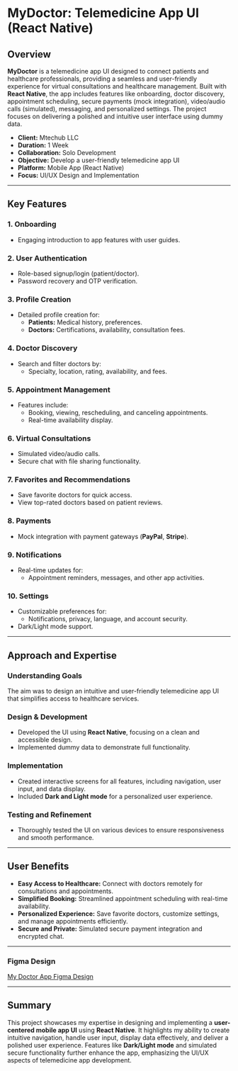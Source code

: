 # MyDoctor: Telemedicine App UI (React Native)

## Overview  
**MyDoctor** is a telemedicine app UI designed to connect patients and healthcare professionals, providing a seamless and user-friendly experience for virtual consultations and healthcare management. Built with **React Native**, the app includes features like onboarding, doctor discovery, appointment scheduling, secure payments (mock integration), video/audio calls (simulated), messaging, and personalized settings. The project focuses on delivering a polished and intuitive user interface using dummy data.

- **Client:** Mtechub LLC 
- **Duration:** 1 Week  
- **Collaboration:** Solo Development  
- **Objective:** Develop a user-friendly telemedicine app UI  
- **Platform:** Mobile App (React Native)  
- **Focus:** UI/UX Design and Implementation  

---

## Key Features  

### 1. **Onboarding**  
- Engaging introduction to app features with user guides.  

### 2. **User Authentication**  
- Role-based signup/login (patient/doctor).  
- Password recovery and OTP verification.  

### 3. **Profile Creation**  
- Detailed profile creation for:  
  - **Patients:** Medical history, preferences.  
  - **Doctors:** Certifications, availability, consultation fees.  

### 4. **Doctor Discovery**  
- Search and filter doctors by:  
  - Specialty, location, rating, availability, and fees.  

### 5. **Appointment Management**  
- Features include:  
  - Booking, viewing, rescheduling, and canceling appointments.  
  - Real-time availability display.  

### 6. **Virtual Consultations**  
- Simulated video/audio calls.  
- Secure chat with file sharing functionality.  

### 7. **Favorites and Recommendations**  
- Save favorite doctors for quick access.  
- View top-rated doctors based on patient reviews.  

### 8. **Payments**  
- Mock integration with payment gateways (**PayPal**, **Stripe**).  

### 9. **Notifications**  
- Real-time updates for:  
  - Appointment reminders, messages, and other app activities.  

### 10. **Settings**  
- Customizable preferences for:  
  - Notifications, privacy, language, and account security.  
- Dark/Light mode support.  

---

## Approach and Expertise  

### Understanding Goals  
The aim was to design an intuitive and user-friendly telemedicine app UI that simplifies access to healthcare services.  

### Design & Development  
- Developed the UI using **React Native**, focusing on a clean and accessible design.  
- Implemented dummy data to demonstrate full functionality.  

### Implementation  
- Created interactive screens for all features, including navigation, user input, and data display.  
- Included **Dark and Light mode** for a personalized user experience.  

### Testing and Refinement  
- Thoroughly tested the UI on various devices to ensure responsiveness and smooth performance.  

---

## User Benefits  

- **Easy Access to Healthcare:** Connect with doctors remotely for consultations and appointments.  
- **Simplified Booking:** Streamlined appointment scheduling with real-time availability.  
- **Personalized Experience:** Save favorite doctors, customize settings, and manage appointments efficiently.  
- **Secure and Private:** Simulated secure payment integration and encrypted chat.  

---

### **Figma Design**

[My Doctor App Figma Design](https://www.figma.com/design/Tx9KFcCJVu5JJK0rKFncpN/Mydoctor-Telemedicine-app-(Health-Care-App)-(Community)?node-id=0-1&p=f&t=iX7uiVD6OtaHoeXk-0)

---

## Summary  
This project showcases my expertise in designing and implementing a **user-centered mobile app UI** using **React Native**. It highlights my ability to create intuitive navigation, handle user input, display data effectively, and deliver a polished user experience. Features like **Dark/Light mode** and simulated secure functionality further enhance the app, emphasizing the UI/UX aspects of telemedicine app development.
